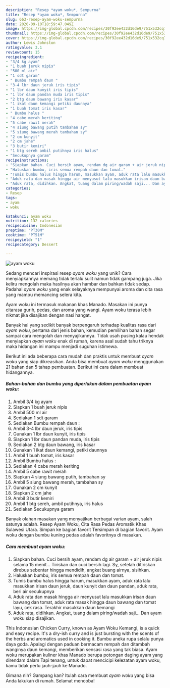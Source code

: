 ```yaml
---
description: "Resep *ayam woku*, Sempurna"
title: "Resep *ayam woku*, Sempurna"
slug: 663-resep-ayam-woku-sempurna
date: 2020-09-10T18:59:47.049Z
image: https://img-global.cpcdn.com/recipes/30f92ee432d16de9/751x532cq70/ayam-woku-foto-resep-utama.jpg
thumbnail: https://img-global.cpcdn.com/recipes/30f92ee432d16de9/751x532cq70/ayam-woku-foto-resep-utama.jpg
cover: https://img-global.cpcdn.com/recipes/30f92ee432d16de9/751x532cq70/ayam-woku-foto-resep-utama.jpg
author: Lewis Johnston
ratingvalue: 3.1
reviewcount: 15
recipeingredient:
- "3/4 kg ayam"
- "1 buah jeruk nipis"
- "500 ml air"
- "1 sdt garam"
- " Bumbu rempah daun "
- "3-4 lbr daun jeruk iris tipis"
- "1 lbr daun kunyit iris tipis"
- "1 lbr daun pandan muda iris tipis"
- "2 btg daun bawang iris kasar"
- "1 ikat daun kemangi petiki daunnya"
- "1 buah tomat iris kasar"
- " Bumbu halus "
- "4 cabe merah keriting"
- "5 cabe rawit merah"
- "4 siung bawang putih tambahan sy"
- "5 siung bawang merah tambahan sy"
- "2 cm kunyit"
- "2 cm jahe"
- "3 butir kemiri"
- "1 btg sereh ambil putihnya iris halus"
- "Secukupnya garam"
recipeinstructions:
- "Siapkan bahan. Cuci bersih ayam, rendam dg air garam + air jeruk nipis selama 15 menit... Tiriskan dan cuci bersih lagi. Sy, setelah ditiriskan direbus sebentar hingga mendidih, angkat buang airnya, sisihkan."
- "Haluskan bumbu, iris semua rempah daun dan tomat."
- "Tumis bumbu halus hingga harum, masukkan ayam, aduk rata lalu masukkan irisan daun jeruk, daun kunyit dan daun pandan, aduk rata, beri air secukupnya"
- "Aduk rata dan masak hingga air menyusut lalu masukkan irisan daun bawang dan tomat, aduk rata masak hingga daun bawang dan tomat layu, cek rasa. Terakhir masukkan daun kemangi"
- "Aduk rata, didihkan. Angkat, tuang dalam piring/wadah saji... Dan ayam woku siap disajikan."
categories:
- Resep
tags:
- ayam
- woku

katakunci: ayam woku 
nutrition: 132 calories
recipecuisine: Indonesian
preptime: "PT30M"
cooktime: "PT51M"
recipeyield: "1"
recipecategory: Dessert

---
```



![*ayam woku*](https://img-global.cpcdn.com/recipes/30f92ee432d16de9/751x532cq70/ayam-woku-foto-resep-utama.jpg)

Sedang mencari inspirasi resep *ayam woku* yang unik? Cara menyiapkannya memang tidak terlalu sulit namun tidak gampang juga. Jika keliru mengolah maka hasilnya akan hambar dan bahkan tidak sedap. Padahal *ayam woku* yang enak selayaknya mempunyai aroma dan cita rasa yang mampu memancing selera kita.

Ayam woku ini termasuk makanan khas Manado. Masakan ini punya citarasa gurih, pedas, dan aroma yang wangi. Ayam woku terasa lebih nikmat jika disajikan dengan nasi hangat.

Banyak hal yang sedikit banyak berpengaruh terhadap kualitas rasa dari *ayam woku*, pertama dari jenis bahan, kemudian pemilihan bahan segar sampai cara mengolah dan menyajikannya. Tidak usah pusing kalau hendak menyiapkan *ayam woku* enak di rumah, karena asal sudah tahu triknya maka hidangan ini mampu menjadi suguhan istimewa.


Berikut ini ada beberapa cara mudah dan praktis untuk membuat *ayam woku* yang siap dikreasikan. Anda bisa membuat *ayam woku* menggunakan 21 bahan dan 5 tahap pembuatan. Berikut ini cara dalam membuat hidangannya.

<!--inarticleads1-->

##### Bahan-bahan dan bumbu yang diperlukan dalam pembuatan *ayam woku*:

1. Ambil 3/4 kg ayam
1. Siapkan 1 buah jeruk nipis
1. Ambil 500 ml air
1. Sediakan 1 sdt garam
1. Sediakan  Bumbu rempah daun :
1. Ambil 3-4 lbr daun jeruk, iris tipis
1. Gunakan 1 lbr daun kunyit, iris tipis
1. Siapkan 1 lbr daun pandan muda, iris tipis
1. Sediakan 2 btg daun bawang, iris kasar
1. Gunakan 1 ikat daun kemangi, petiki daunnya
1. Ambil 1 buah tomat, iris kasar
1. Ambil  Bumbu halus :
1. Sediakan 4 cabe merah keriting
1. Ambil 5 cabe rawit merah
1. Siapkan 4 siung bawang putih, tambahan sy
1. Ambil 5 siung bawang merah, tambahan sy
1. Gunakan 2 cm kunyit
1. Siapkan 2 cm jahe
1. Ambil 3 butir kemiri
1. Ambil 1 btg sereh, ambil putihnya, iris halus
1. Sediakan Secukupnya garam


Banyak olahan masakan yang menyajikan berbagai varian ayam, salah satunya adalah. Resep Ayam Woku, Cita Rasa Pedas Aromatik Khas Sulawesi Utara. Simpan ke bagian favorit Tersimpan di bagian favorit. Ayam woku dengan bumbu kuning pedas adalah favoritnya di masakan. 

<!--inarticleads2-->

##### Cara membuat *ayam woku*:

1. Siapkan bahan. Cuci bersih ayam, rendam dg air garam + air jeruk nipis selama 15 menit... Tiriskan dan cuci bersih lagi. Sy, setelah ditiriskan direbus sebentar hingga mendidih, angkat buang airnya, sisihkan.
1. Haluskan bumbu, iris semua rempah daun dan tomat.
1. Tumis bumbu halus hingga harum, masukkan ayam, aduk rata lalu masukkan irisan daun jeruk, daun kunyit dan daun pandan, aduk rata, beri air secukupnya
1. Aduk rata dan masak hingga air menyusut lalu masukkan irisan daun bawang dan tomat, aduk rata masak hingga daun bawang dan tomat layu, cek rasa. Terakhir masukkan daun kemangi
1. Aduk rata, didihkan. Angkat, tuang dalam piring/wadah saji... Dan ayam woku siap disajikan.


This Indonesian Chicken Curry, known as Ayam Woku Kemangi, is a quick and easy recipe. It&#39;s a dry-ish curry and is just bursting with the scents of the herbs and aromatics used in cooking it. Bumbu aneka rupa selalu punya daya goda. Apalagi dengan paduan bermacam rempah dan ditambah wanginya daun kemangi, memberikan sensasi rasa yang tak biasa. Ayam woku merupakan kuliner khas Manado berupa potongan daging ayam yang direndam dalam Tapi tenang, untuk dapat mencicipi kelezatan ayam woku, kamu tidak perlu jauh-jauh ke Manado. 

Gimana nih? Gampang kan? Itulah cara membuat *ayam woku* yang bisa Anda lakukan di rumah. Selamat mencoba!
